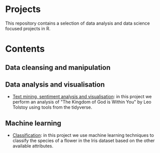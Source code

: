 # Projects

This repository contains a selection of data analysis and data science focused projects in R.

# Contents

## Data cleansing and manipulation

## Data analysis and visualisation
* [Text mining, sentiment analysis and visualisation](https://github.com/Jamie3213/tolstoy-text-analysis): in this project we perform an analysis of "The Kingdom of God is Within You" by Leo Tolstoy using tools from the tidyverse.

## Machine learning
* [Classification](https://github.com/Jamie3213/iris-classification): in this project we use machine learning techniques to classify the species of a flower in the Iris dataset based on the other available attributes.
